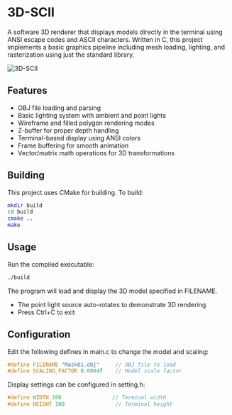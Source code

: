 # 3D-SCII   

A software 3D renderer that displays models directly in the terminal using ANSI escape codes and ASCII characters. Written in C, this project implements a basic graphics pipeline including mesh loading, lighting, and rasterization using just the standard library.

![3D-SCII](
    3d-scii.gif
)

## Features

- OBJ file loading and parsing
- Basic lighting system with ambient and point lights
- Wireframe and filled polygon rendering modes 
- Z-buffer for proper depth handling
- Terminal-based display using ANSI colors
- Frame buffering for smooth animation
- Vector/matrix math operations for 3D transformations

## Building

This project uses CMake for building. To build:

```sh
mkdir build
cd build
cmake ..
make
```

## Usage
Run the compiled executable:
```sh
./build
```

The program will load and display the 3D model specified in FILENAME.

- The point light source auto-rotates to demonstrate 3D rendering
- Press Ctrl+C to exit

## Configuration
Edit the following defines in main.c to change the model and scaling:
```c
#define FILENAME "Mask01.obj"     // OBJ file to load
#define SCALING_FACTOR 0.0004f    // Model scale factor
```

Display settings can be configured in setting.h:
```c
#define WIDTH 200                // Terminal width
#define HEIGHT 100                // Terminal height
```